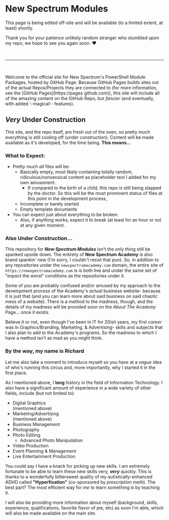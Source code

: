 # New Spectrum Modules

This page is being edited off-site and will be available (to a limited extent, at least) shortly.

Thank you for your patience unlikely random stranger who stumbled upon my repo, we hope to see you again soon. :heart:


<br >

-----
<br >

<!-- Begin Page Content -->

Welcome to the official site for New Spectrum's PowerShell Module Packages, hosted by GitHub Page. Because GitHub Pages builds sites out of the actual Repos/Projects they are connected to (for more information, see the [GitHub Pages](https://pages github.com)), this site will include all of the amazing content on the GitHub Repo, but *fancier* (and eventually, with added :sparkles:magical:sparkles: features).

## *Very* Under Construction

This site, and the repo itself, are fresh out of the oven, so pretty much everything is still cooling off (under construction). Content will be made available as it's developed, for the time being. __This means...__

### What to Expect:

- Pretty much *all* files will be:
	- Basically empty, most likely containing totally random, ridiculous/nonsensical content as placeholder text I added for my own amusement.
		- If compared to the birth of a child, this repo is still being slapped by the doctor. So this will be the most prominent status of files at this point in the development process,
	- Incomplete or barely started
	- Empty template documents
- You can expect just about everything to be broken.
	- Also, if anything works, expect it to break (at least for an hour or so) at any given moment.


### Also Under Construction...

This repository for __*New Spectrum Modules*__ isn't the only thing still be spanked upside down. The entirety of __New Spectrum Academy__ is also brand spankin' new (I'm sorry, I couldn't resist that pun). So, in addition to any repositories under the `newspectrumacademy.com` domain, the entire site of `https://newspectrumacademy.com` is is both live and under the same set of "expect the worst" conditions as the repositories under it.

Some of you are probably confused and/or amused by my approach to the development process of the Academy's *actual* business website- because it is just that (and you can learn more about said business on said chaotic mess of a website). There is a method to the madness, though, and the details of my madness will be provided soon on the *About The Academy* Page... once it exists.

Believe it or not, even though I've been in IT for 20ish years, my first *career* was in Graphics/Branding, Marketing, & Advertising- skills and subjects that I also plan to add to the Academy's programs. So the madness to which I have a method isn't as mad as you might think.

### By the way, my name is Richard

Let me also take a moment to introduce myselt so you have at a *vague* idea of who's running this circus and, more importantly, why I started it in the first place.

As I mentioned above, I __long__ history in the field of Information Technology. I also have a significant amount of experience in a wide variety of other fields, include (but not limited to):

- Digital Graphics<br >(mentioned above)
- Marketing/Advertising<br >(mentioned above)
- Business Management
- Photography
- Photo Editing
	- Advanced Photo Manipulation
- Video Production
- Event Planning & Management
- Live Entertainment Production

You could say I have a knack for picking up new skills. I am extremely fortunate to be able to learn these new skills very, __*very*__ quickly. This is thanks to a wonderfully bittersweet quality of my autistically-enhanced ADHD called __"Hyperfixation"__ (co-sponsored by *prescription meth*). The best part? The most efficient way for *me* to learn something is by teaching it.

I will also be providing more information about myself (background, skills, experience, qualifications, favorite flavor of pie, etc) as soon I'm able, which will also be made available on the main site.

